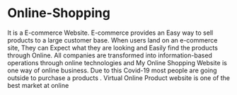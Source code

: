 # Online-Shopping
It is a E-commerce Website.  E-commerce provides an Easy way to sell products to a large customer base. When users land on an e-commerce site, They can Expect what they are looking  and Easily find the products through Online. All companies are transformed into information-based operations through online technologies and My  Online  Shopping Website is one way of online business. Due to this Covid-19  most people are going outside to purchase a products . Virtual Online Product website is one of the best market at online
